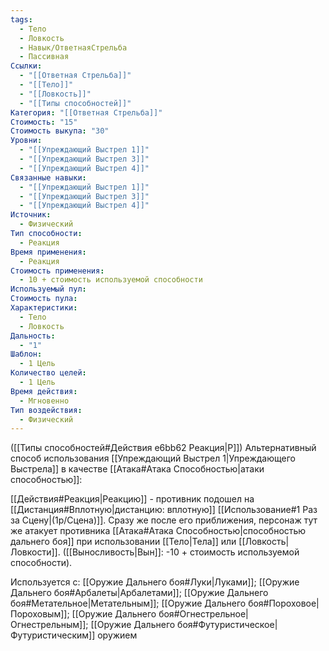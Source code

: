 ```yaml
---
tags:
  - Тело
  - Ловкость
  - Навык/ОтветнаяСтрельба
  - Пассивная
Ссылки:
  - "[[Ответная Стрельба]]"
  - "[[Тело]]"
  - "[[Ловкость]]"
  - "[[Типы способностей]]"
Категория: "[[Ответная Стрельба]]"
Стоимость: "15"
Стоимость выкупа: "30"
Уровни:
  - "[[Упреждающий Выстрел 1]]"
  - "[[Упреждающий Выстрел 3]]"
  - "[[Упреждающий Выстрел 4]]"
Связанные навыки:
  - "[[Упреждающий Выстрел 1]]"
  - "[[Упреждающий Выстрел 3]]"
  - "[[Упреждающий Выстрел 4]]"
Источник:
  - Физический
Тип способности:
  - Реакция
Время применения:
  - Реакция
Стоимость применения:
  - 10 + стоимость используемой способности
Используемый пул: 
Стоимость пула: 
Характеристики:
  - Тело
  - Ловкость
Дальность:
  - "1"
Шаблон:
  - 1 Цель
Количество целей:
  - 1 Цель
Время действия:
  - Мгновенно
Тип воздействия:
  - Физический
---
```

([[Типы способностей#Действия e6bb62 Реакция|Р]]) Альтернативный способ использования [[Упреждающий Выстрел 1|Упреждающего Выстрела]] в качестве [[Атака#Атака Способностью|атаки способностью]]:

[[Действия#Реакция|Реакцию]] - противник подошел на [[Дистанция#Вплотную|дистанцию: вплотную]] [[Использование#1 Раз за Сцену|(1р/Сцена)]]. Сразу же после его приближения, персонаж тут же атакует противника [[Атака#Атака Способностью|способностью дальнего боя]] при использовании [[Тело|Тела]] или [[Ловкость|Ловкости]]. 
([[Выносливость|Вын]]: -10 + стоимость используемой способности).

Используется с: [[Оружие Дальнего боя#Луки|Луками]]; [[Оружие Дальнего боя#Арбалеты|Арбалетами]]; [[Оружие Дальнего боя#Метательное|Метательным]]; [[Оружие Дальнего боя#Пороховое|Пороховым]]; [[Оружие Дальнего боя#Огнестрельное|Огнестрельным]]; [[Оружие Дальнего боя#Футуристическое|Футуристическим]] оружием